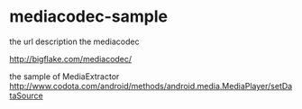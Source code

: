 # mediacodec-sample
the url description the mediacodec

http://bigflake.com/mediacodec/

the sample of MediaExtractor
http://www.codota.com/android/methods/android.media.MediaPlayer/setDataSource
